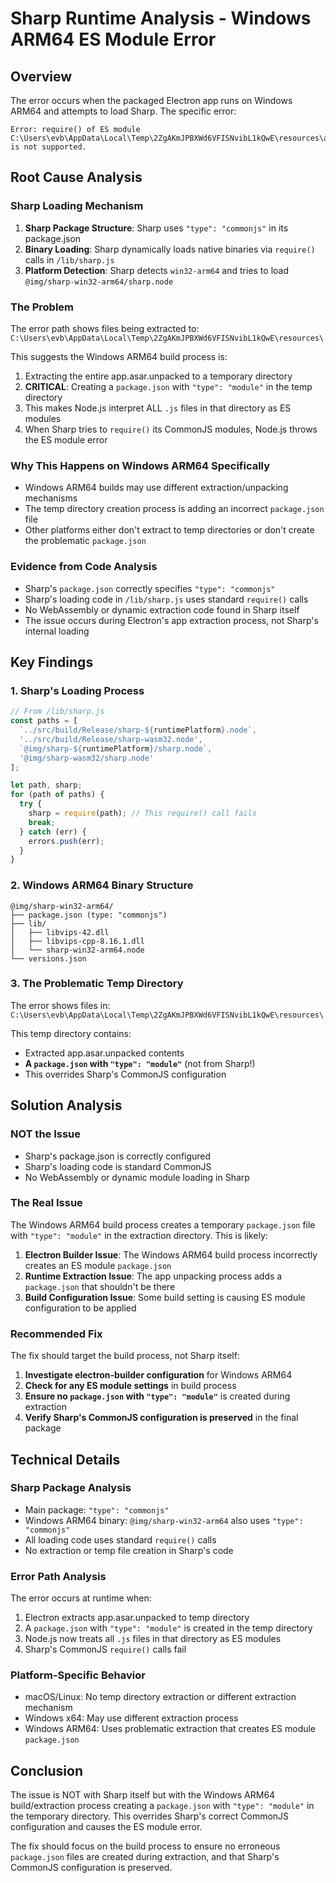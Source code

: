 # Sharp Runtime Analysis - Windows ARM64 ES Module Error

## Overview
The error occurs when the packaged Electron app runs on Windows ARM64 and attempts to load Sharp. The specific error:
```
Error: require() of ES module C:\Users\evb\AppData\Local\Temp\2ZgAKmJPBXWd6VFISNvibL1kQwE\resources\app.asar.unpacked\node_modules\sharp\lib\sharp.js is not supported.
```

## Root Cause Analysis

### Sharp Loading Mechanism
1. **Sharp Package Structure**: Sharp uses `"type": "commonjs"` in its package.json
2. **Binary Loading**: Sharp dynamically loads native binaries via `require()` calls in `/lib/sharp.js`
3. **Platform Detection**: Sharp detects `win32-arm64` and tries to load `@img/sharp-win32-arm64/sharp.node`

### The Problem
The error path shows files being extracted to: `C:\Users\evb\AppData\Local\Temp\2ZgAKmJPBXWd6VFISNvibL1kQwE\resources\`

This suggests the Windows ARM64 build process is:
1. Extracting the entire app.asar.unpacked to a temporary directory
2. **CRITICAL**: Creating a `package.json` with `"type": "module"` in the temp directory
3. This makes Node.js interpret ALL `.js` files in that directory as ES modules
4. When Sharp tries to `require()` its CommonJS modules, Node.js throws the ES module error

### Why This Happens on Windows ARM64 Specifically
- Windows ARM64 builds may use different extraction/unpacking mechanisms
- The temp directory creation process is adding an incorrect `package.json` file
- Other platforms either don't extract to temp directories or don't create the problematic `package.json`

### Evidence from Code Analysis
- Sharp's `package.json` correctly specifies `"type": "commonjs"`
- Sharp's loading code in `/lib/sharp.js` uses standard `require()` calls
- No WebAssembly or dynamic extraction code found in Sharp itself
- The issue occurs during Electron's app extraction process, not Sharp's internal loading

## Key Findings

### 1. Sharp's Loading Process
```javascript
// From /lib/sharp.js
const paths = [
  `../src/build/Release/sharp-${runtimePlatform}.node`,
  '../src/build/Release/sharp-wasm32.node',
  `@img/sharp-${runtimePlatform}/sharp.node`,
  '@img/sharp-wasm32/sharp.node'
];

let path, sharp;
for (path of paths) {
  try {
    sharp = require(path); // This require() call fails
    break;
  } catch (err) {
    errors.push(err);
  }
}
```

### 2. Windows ARM64 Binary Structure
```
@img/sharp-win32-arm64/
├── package.json (type: "commonjs")
├── lib/
│   ├── libvips-42.dll
│   ├── libvips-cpp-8.16.1.dll
│   └── sharp-win32-arm64.node
└── versions.json
```

### 3. The Problematic Temp Directory
The error shows files in: `C:\Users\evb\AppData\Local\Temp\2ZgAKmJPBXWd6VFISNvibL1kQwE\resources\`

This temp directory contains:
- Extracted app.asar.unpacked contents
- **A `package.json` with `"type": "module"`** (not from Sharp!)
- This overrides Sharp's CommonJS configuration

## Solution Analysis

### NOT the Issue
- Sharp's package.json is correctly configured
- Sharp's loading code is standard CommonJS
- No WebAssembly or dynamic module loading in Sharp

### The Real Issue
The Windows ARM64 build process creates a temporary `package.json` file with `"type": "module"` in the extraction directory. This is likely:
1. **Electron Builder Issue**: The Windows ARM64 build process incorrectly creates an ES module `package.json`
2. **Runtime Extraction Issue**: The app unpacking process adds a `package.json` that shouldn't be there
3. **Build Configuration Issue**: Some build setting is causing ES module configuration to be applied

### Recommended Fix
The fix should target the build process, not Sharp itself:
1. **Investigate electron-builder configuration** for Windows ARM64
2. **Check for any ES module settings** in build process
3. **Ensure no `package.json` with `"type": "module"`** is created during extraction
4. **Verify Sharp's CommonJS configuration is preserved** in the final package

## Technical Details

### Sharp Package Analysis
- Main package: `"type": "commonjs"`
- Windows ARM64 binary: `@img/sharp-win32-arm64` also uses `"type": "commonjs"`
- All loading code uses standard `require()` calls
- No extraction or temp file creation in Sharp's code

### Error Path Analysis
The error occurs at runtime when:
1. Electron extracts app.asar.unpacked to temp directory
2. A `package.json` with `"type": "module"` is created in the temp directory
3. Node.js now treats all `.js` files in that directory as ES modules
4. Sharp's CommonJS `require()` calls fail

### Platform-Specific Behavior
- macOS/Linux: No temp directory extraction or different extraction mechanism
- Windows x64: May use different extraction process
- Windows ARM64: Uses problematic extraction that creates ES module `package.json`

## Conclusion

The issue is NOT with Sharp itself but with the Windows ARM64 build/extraction process creating a `package.json` with `"type": "module"` in the temporary directory. This overrides Sharp's correct CommonJS configuration and causes the ES module error.

The fix should focus on the build process to ensure no erroneous `package.json` files are created during extraction, and that Sharp's CommonJS configuration is preserved.
